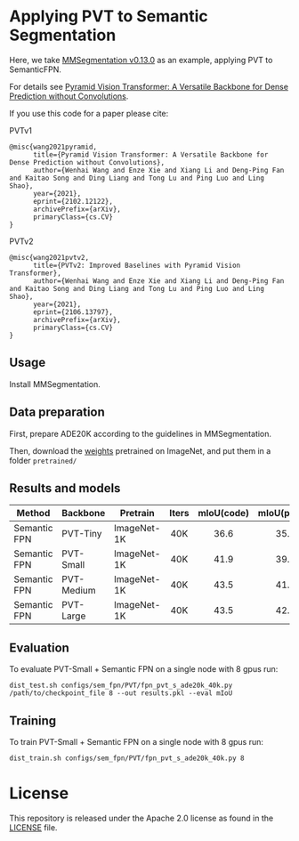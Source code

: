 # Applying PVT to Semantic Segmentation

Here, we take [MMSegmentation v0.13.0](https://github.com/open-mmlab/mmsegmentation/tree/v0.13.0) as an example, applying PVT to SemanticFPN.

For details see [Pyramid Vision Transformer: A Versatile Backbone for Dense Prediction without Convolutions](https://arxiv.org/pdf/2102.12122.pdf). 

If you use this code for a paper please cite:


PVTv1
```
@misc{wang2021pyramid,
      title={Pyramid Vision Transformer: A Versatile Backbone for Dense Prediction without Convolutions}, 
      author={Wenhai Wang and Enze Xie and Xiang Li and Deng-Ping Fan and Kaitao Song and Ding Liang and Tong Lu and Ping Luo and Ling Shao},
      year={2021},
      eprint={2102.12122},
      archivePrefix={arXiv},
      primaryClass={cs.CV}
}
```

PVTv2
```
@misc{wang2021pvtv2,
      title={PVTv2: Improved Baselines with Pyramid Vision Transformer}, 
      author={Wenhai Wang and Enze Xie and Xiang Li and Deng-Ping Fan and Kaitao Song and Ding Liang and Tong Lu and Ping Luo and Ling Shao},
      year={2021},
      eprint={2106.13797},
      archivePrefix={arXiv},
      primaryClass={cs.CV}
}
```


## Usage

Install MMSegmentation.


## Data preparation

First, prepare ADE20K according to the guidelines in MMSegmentation.

Then, download the [weights](../README.md) pretrained on ImageNet, and put them in a folder `pretrained/`

## Results and models

| Method       | Backbone   | Pretrain    | Iters | mIoU(code) | mIoU(paper) | Config                                                | Download                                                                                          |
|--------------|------------|-------------|:-----:|:----------:|:-----------:|-------------------------------------------------------|---------------------------------------------------------------------------------------------------|
| Semantic FPN | PVT-Tiny   | ImageNet-1K |  40K  |    36.6    |     35.7    | [config](configs/sem_fpn/PVT/fpn_pvt_t_ade20k_40k.py) | [model&log](https://drive.google.com/drive/folders/18O7n7vi9WzD9DkuHFvFZSF31QVaKZ4AS?usp=sharing) |
| Semantic FPN | PVT-Small  | ImageNet-1K |  40K  |    41.9    |     39.8    | [config](configs/sem_fpn/PVT/fpn_pvt_s_ade20k_40k.py) | [model&log](https://drive.google.com/drive/folders/18O7n7vi9WzD9DkuHFvFZSF31QVaKZ4AS?usp=sharing) |
| Semantic FPN | PVT-Medium | ImageNet-1K |  40K  |    43.5    |     41.6    | [config](configs/sem_fpn/PVT/fpn_pvt_m_ade20k_40k.py) | [model&log](https://drive.google.com/drive/folders/18O7n7vi9WzD9DkuHFvFZSF31QVaKZ4AS?usp=sharing) |
| Semantic FPN | PVT-Large  | ImageNet-1K |  40K  |    43.5    |     42.1    | [config](configs/sem_fpn/PVT/fpn_pvt_l_ade20k_40k.py) | [model&log](https://drive.google.com/drive/folders/18O7n7vi9WzD9DkuHFvFZSF31QVaKZ4AS?usp=sharing) |

## Evaluation
To evaluate PVT-Small + Semantic FPN on a single node with 8 gpus run:
```
dist_test.sh configs/sem_fpn/PVT/fpn_pvt_s_ade20k_40k.py /path/to/checkpoint_file 8 --out results.pkl --eval mIoU
```


## Training
To train PVT-Small + Semantic FPN on a single node with 8 gpus run:

```
dist_train.sh configs/sem_fpn/PVT/fpn_pvt_s_ade20k_40k.py 8
```

# License
This repository is released under the Apache 2.0 license as found in the [LICENSE](LICENSE) file.
